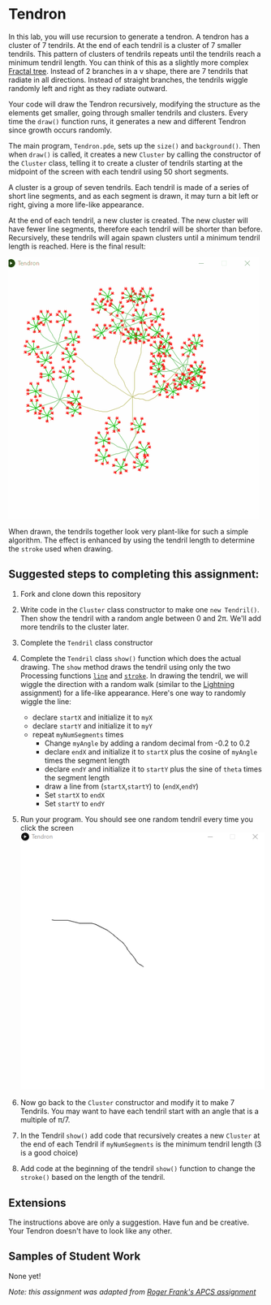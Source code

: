 Tendron
==================

In this lab, you will use recursion to generate a tendron. A tendron has a cluster of 7 tendrils. At the end of each tendril is a cluster of 7 smaller tendrils. This pattern of clusters of tendrils repeats until the tendrils reach a minimum tendril length. You can think of this as a slightly more complex [Fractal tree](https://github.com/APCSLowell/FractalTree#fractal-tree). Instead of 2 branches in a v shape, there are 7 tendrils that radiate in all directions. Instead of straight branches, the tendrils wiggle randomly left and right as they radiate outward.

Your code will draw the Tendron recursively, modifying the structure as the elements get smaller, going through smaller tendrils and clusters. Every time the `draw()` function runs, it generates a new and different Tendron since growth occurs randomly.   

The main program, `Tendron.pde`, sets up the `size()` and `background()`. Then when `draw()` is called, it creates a new `Cluster` by calling the constructor of the `Cluster` class, telling it to create a cluster of tendrils starting at the midpoint of the screen with each tendril using 50 short segments.      

A cluster is a group of seven tendrils. Each tendril is made of a series of short line segments, and as each segment is drawn, it may turn a bit left or right, giving a more life-like appearance.   

At the end of each tendril, a new cluster is created. The new cluster will have fewer line segments, therefore each tendril will be shorter than before. Recursively, these tendrils will again spawn clusters until a minimum tendril length is reached. Here is the final result:

![Alt text](Tendron.gif)    

When drawn, the tendrils together look very plant-like for such a simple algorithm. The effect is enhanced by using the tendril length to determine the `stroke` used when drawing.   

Suggested steps to completing this assignment:
----------------------------------------------
1. Fork and clone down this repository   

2. Write code in the `Cluster` class constructor to make one `new Tendril()`. Then show the tendril with a random angle between 0 and 2π. We'll add more tendrils to the cluster later.

2. Complete the `Tendril` class constructor

3. Complete the `Tendril` class `show()` function which does the actual drawing. The `show` method draws the tendril using only the two Processing functions [`line`](https://processing.org/reference/line_.html) and [`stroke`](https://processing.org/reference/stroke_.html). In drawing the tendril, we will wiggle the direction with a random walk (similar to the [Lightning](https://github.com/APCSLowell/Lightning#lightning) assignment) for a life-like appearance. Here's one way to randomly wiggle the line: 

    * declare `startX` and initialize it to `myX`
    * declare `startY` and initialize it to `myY`
    * repeat `myNumSegments` times
      * Change `myAngle` by adding a random decimal from -0.2 to 0.2
      * declare `endX` and initialize it to `startX` plus the cosine of `myAngle` times the segment length
      * declare `endY` and initialize it to `startY` plus the sine of `theta` times the segment length
      * draw a line from (`startX`,`startY`) to (`endX`,`endY`)
      * Set `startX` to `endX`
      * Set `startY` to `endY`

4. Run your program. You should see one random tendril every time you click the screen
![Alt text](Tendron2.gif)    
5. Now go back to the `Cluster` constructor and modify it to make 7 Tendrils. You may want to have each tendril start with an angle that is a multiple of π/7.
6. In the Tendril `show()` add code that recursively creates a new `Cluster` at the end of each Tendril if `myNumSegments` is the minimum tendril length (3 is a good choice)
7. Add code at the beginning of the tendril `show()` function to change the `stroke()` based on the length of the tendril.

Extensions
----------------------
The instructions above are only a suggestion. Have fun and be creative. Your Tendron doesn't have to look like any other.

Samples of Student Work
-----------------------
None yet!   

*Note: this assignment was adapted from [Roger Frank's APCS assignment](https://web.archive.org/web/20100118105220/http://rfrank.net:80/cslabs-final/1640-tendron/1640.html)*
